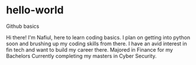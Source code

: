 # hello-world
Github basics

Hi there! I'm Nafiul, here to learn coding basics. I plan on getting into python soon and brushing up my coding skills from there.
I have an avid interest in fin tech and want to build my career there. Majored in Finance for my Bachelors 
Currently completing my masters in Cyber Security.
